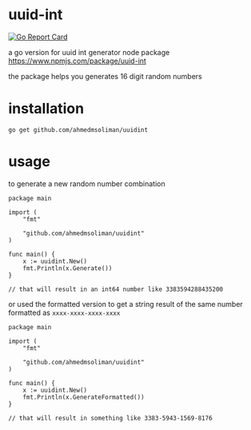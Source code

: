# uuid-int
[![Go Report Card](https://goreportcard.com/badge/github.com/ahmedmsoliman/uuidint)](https://goreportcard.com/report/github.com/ahmedmsoliman/uuidint)

a go version for uuid int generator node package
https://www.npmjs.com/package/uuid-int

the package helps you generates 16 digit random numbers

# installation 
```
go get github.com/ahmedmsoliman/uuidint
```

# usage

to generate a new random number combination
```golang
package main

import (
	"fmt"

	"github.com/ahmedmsoliman/uuidint"
)

func main() {
	x := uuidint.New()
	fmt.Println(x.Generate())
}

// that will result in an int64 number like 3383594288435200
```

or used the formatted version to get a string result of the same number formatted as `xxxx-xxxx-xxxx-xxxx`
```golang
package main

import (
	"fmt"

	"github.com/ahmedmsoliman/uuidint"
)

func main() {
	x := uuidint.New()
	fmt.Println(x.GenerateFormatted())
}

// that will result in something like 3383-5943-1569-8176
```